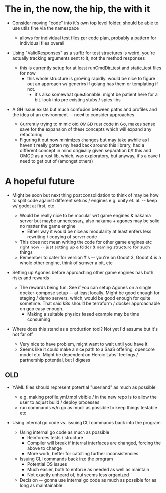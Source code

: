 # The in, the now, the hip, the with it

- Consider moving "code" into it's own top level folder, should be able to use utils fine via the namespace
  - allows for individual test files per code plan, probably a pattern for individual files overall


- Using "ValidResponses" as a suffix for test structures is weird, you're actually tracking arguments sent to it, not the method responses
  - this is currently setup for at least runCmdDir_test and static_test files for now
    - this whole structure is growing rapidly. would be nice to figure out an approach w/ generics if golang has them or templating if not.
      - it's also somewhat questionable. might be patient here for a bit. look into pre existing stubs / spies libs


- A GH Issue exists but much confusion between paths and profiles and the idea of an environment -- need to consider approaches
  - Currently trying to mimic old OMGD rust code in Go, makes sense save for the expansion of these concepts which will expand any refactoring
  - Figuring it out now minimizes changes but may take awhile as I haven't really gotten my head back around this library, had a different concept in mind originally given separation b/t this and OMGD as a rust lib, which, was exploratory, but anyway, it's a cave I need to get out of (amongst others)





# A hopeful future

- Might be soon but next thing post consolidation to think of may be how to split code against different setups / engines e.g. unity et. al. -- keep w/ godot at first, etc
  - Would be really nice to be modular wrt game engines & nakama server but maybe unnecessary, also nakama + agones may be solid no matter the game engine
    - Either way it would be nice as modularity at least enfers less rewriting / copying of server code
  - This does not mean writing the code for other game engines etc right now -- just setting up a folder & naming structure for such things
  - Remember to cater for version #'s -- you're on Godot 3, Godot 4 is a whole other engine, think of semver a bit, etc


- Setting up Agones before approaching other game engines has both risks and rewards
  - The rewards being fun. See if you can setup Agones on a single docker-compose setup -- at least locally. Might be good enough for staging / demo servers, which, would be good enough for quite sometime. That said k8s should be terraform / docker approachable on gcp easy enough.
    - Making a suitable physics based example may be time consuming


- Where does this stand as a production tool? Not yet I'd assume but it's not far off
  - Very nice to have problem, might want to wait until you have it
  - Seems like it could make a nice path to a SaaS offering, opencore model etc. Might be dependent on Heroic Labs' feelings / partnership potential, but I digress





## OLD

- YAML files should represent potential "userland" as much as possible
  - e.g. making profile.yml.tmpl visible / in the new repo is to allow the user to adjust build / deploy processes
  - run commands w/n go as much as possible to keep things testable etc


- Using internal go code vs. issuing CLI commands back into the program
  - Using internal go code as much as possible
    - Reinforces tests / structure
    - Compiler will break if internal interfaces are changed, forcing the above to change
    - More work, better for catching further inconsistencies
  - Issuing CLI commands back into the program
    - Potential OS issues
    - Much easier, both to enforce as needed as well as maintain
    - Not exactly unheard of, but seems less organized
  - Decision -- gonna use internal go code as much as possible for as long as maintainable
